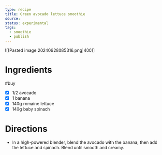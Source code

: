 ```yaml
---
type: recipe
title: Green avocado lettuce smoothie
source: 
status: experimental
tags:
  - smoothie
  - publish
---
```

![[Pasted image 20240928085316.png|400]]
# Ingredients
#buy
- [x] 1/2 avocado
- [x] 1 banana
- [x] 140g romaine lettuce
- [x] 140g baby spinach
# Directions
- In a high-powered blender, blend the avocado with the banana, then add the lettuce and spinach. Blend until smooth and creamy.